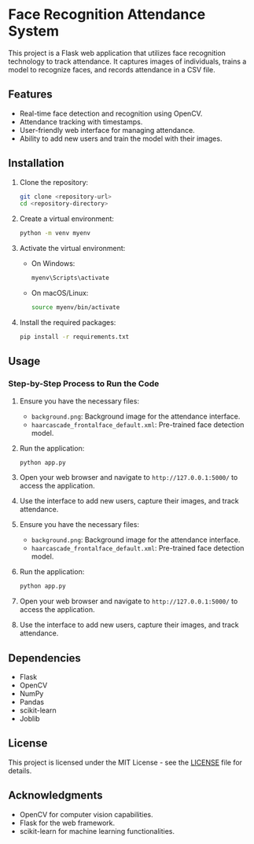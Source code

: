 # Face Recognition Attendance System

This project is a Flask web application that utilizes face recognition technology to track attendance. It captures images of individuals, trains a model to recognize faces, and records attendance in a CSV file.

## Features

- Real-time face detection and recognition using OpenCV.
- Attendance tracking with timestamps.
- User-friendly web interface for managing attendance.
- Ability to add new users and train the model with their images.

## Installation

1. Clone the repository:
   ```bash
   git clone <repository-url>
   cd <repository-directory>
   ```

2. Create a virtual environment:
   ```bash
   python -m venv myenv
   ```

3. Activate the virtual environment:
   - On Windows:
     ```bash
     myenv\Scripts\activate
     ```
   - On macOS/Linux:
     ```bash
     source myenv/bin/activate
     ```

4. Install the required packages:
   ```bash
   pip install -r requirements.txt
   ```

## Usage

### Step-by-Step Process to Run the Code
1. Ensure you have the necessary files:
   - `background.png`: Background image for the attendance interface.
   - `haarcascade_frontalface_default.xml`: Pre-trained face detection model.

2. Run the application:
   ```bash
   python app.py
   ```

3. Open your web browser and navigate to `http://127.0.0.1:5000/` to access the application.

4. Use the interface to add new users, capture their images, and track attendance.


1. Ensure you have the necessary files:
   - `background.png`: Background image for the attendance interface.
   - `haarcascade_frontalface_default.xml`: Pre-trained face detection model.

2. Run the application:
   ```bash
   python app.py
   ```

3. Open your web browser and navigate to `http://127.0.0.1:5000/` to access the application.

4. Use the interface to add new users, capture their images, and track attendance.

## Dependencies

- Flask
- OpenCV
- NumPy
- Pandas
- scikit-learn
- Joblib

## License

This project is licensed under the MIT License - see the [LICENSE](LICENSE) file for details.

## Acknowledgments

- OpenCV for computer vision capabilities.
- Flask for the web framework.
- scikit-learn for machine learning functionalities.
